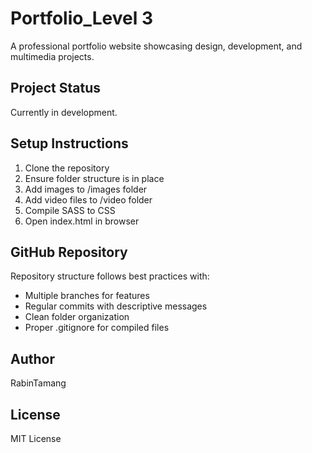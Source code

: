 

# Portfolio_Level 3

A professional portfolio website showcasing design, development, and multimedia projects.

## Project Status

Currently in development.


## Setup Instructions

1. Clone the repository
2. Ensure folder structure is in place
3. Add images to /images folder
4. Add video files to /video folder
5. Compile SASS to CSS
6. Open index.html in browser


## GitHub Repository

Repository structure follows best practices with:
- Multiple branches for features
- Regular commits with descriptive messages
- Clean folder organization
- Proper .gitignore for compiled files

## Author

RabinTamang

## License
MIT License